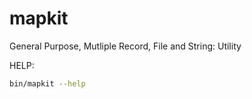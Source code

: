 # mapkit
General Purpose, Mutliple Record, File and String: Utility

HELP:
```sh
bin/mapkit --help
```
